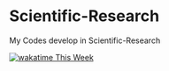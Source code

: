 # Scientific-Research
My Codes develop in Scientific-Research

[![wakatime This Week](https://wakatime.com/badge/github/BrenoFariasdaSilva/Scientific-Research.svg)](https://wakatime.com/badge/github/BrenoFariasdaSilva/Scientific-Research)
